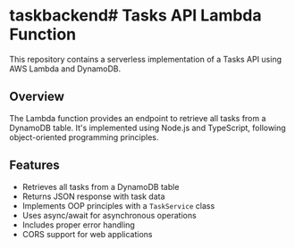 # taskbackend# Tasks API Lambda Function

This repository contains a serverless implementation of a Tasks API using AWS Lambda and DynamoDB.

## Overview

The Lambda function provides an endpoint to retrieve all tasks from a DynamoDB table. It's implemented using Node.js and TypeScript, following object-oriented programming principles.

## Features

- Retrieves all tasks from a DynamoDB table
- Returns JSON response with task data
- Implements OOP principles with a `TaskService` class
- Uses async/await for asynchronous operations
- Includes proper error handling
- CORS support for web applications
